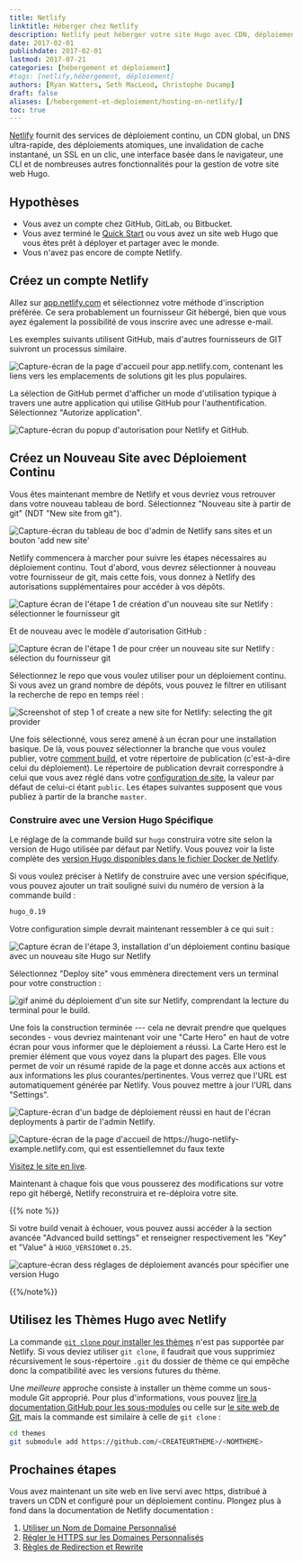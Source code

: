 ```yaml
---
title: Netlify
linktitle: Héberger chez Netlify
description: Netlify peut héberger votre site Hugo avec CDN, déploiement continu, HTTPS-en-1-clic, une GUI d'admin et sa propre CLI.
date: 2017-02-01
publishdate: 2017-02-01
lastmod: 2017-07-21
categories: [hébergement et déploiement]
#tags: [netlify,hébergement, déploiement]
authors: [Ryan Watters, Seth MacLeod, Christophe Ducamp]
draft: false
aliases: [/hebergement-et-deploiement/hosting-on-netlify/]
toc: true
---
```


[Netlify][netlify] fournit des services de déploiement continu, un CDN global, un DNS ultra-rapide, des déploiements atomiques, une invalidation de cache instantané, un SSL en un clic, une interface basée dans le navigateur, une CLI et de nombreuses autres fonctionnalités pour la gestion de votre site web Hugo.

## Hypothèses

* Vous avez un compte chez GitHub, GitLab, ou Bitbucket.
* Vous avez terminé le [Quick Start][] ou vous avez un site web Hugo que vous êtes prêt à déployer et partager avec le monde.
* Vous n'avez pas encore de compte Netlify.

## Créez un compte Netlify

Allez sur [app.netlify.com][] et sélectionnez votre méthode d'inscription préférée. Ce sera probablement un fournisseur Git hébergé, bien que vous ayez également la possibilité de vous inscrire avec une adresse e-mail.

Les exemples suivants utilisent GitHub, mais d'autres fournisseurs de GIT suivront un processus similaire.

![Capture-écran de la page d'accueil pour app.netlify.com, contenant les liens vers les emplacements de solutions git les plus populaires.](/images/hosting-and-deployment/hosting-on-netlify/netlify-signup.jpg)

La sélection de GitHub permet d'afficher un mode d'utilisation typique à travers une autre application qui utilise GitHub pour l'authentification. Sélectionnez "Autorize application".

![Capture-écran du popup d'autorisation pour Netlify et GitHub.](/images/hosting-and-deployment/hosting-on-netlify/netlify-first-authorize.jpg)

## Créez un Nouveau Site avec Déploiement Continu

Vous êtes maintenant membre de Netlify et vous devriez vous retrouver dans votre nouveau tableau de bord. Sélectionnez "Nouveau site à partir de git" (NDT "New site from git").

![Capture-écran du tableau de boc d'admin de Netlify sans sites et un bouton 'add new site'](/images/hosting-and-deployment/hosting-on-netlify/netlify-add-new-site.jpg)

Netlify commencera à marcher pour suivre les étapes nécessaires au déploiement continu. Tout d'abord, vous devrez sélectionner à nouveau votre fournisseur de git, mais cette fois, vous donnez à Netlify des autorisations supplémentaires pour accéder à vos dépôts.

![Capture écran de l'étape 1 de création d'un nouveau site sur  Netlify : sélectionner le fournisseur git](/images/hosting-and-deployment/hosting-on-netlify/netlify-create-new-site-step-1.jpg)

Et de nouveau avec le modèle d'autorisation GitHub :

![Capture écran de l'étape 1 de pour créer un nouveau site sur Netlify : sélection du fournisseur git](/images/hosting-and-deployment/hosting-on-netlify/netlify-authorize-added-permissions.jpg)

Sélectionnez le repo que vous voulez utiliser pour un déploiement continu. Si vous avez un grand nombre de dépôts, vous pouvez le filtrer en utilisant la recherche de repo en temps réel : 

![Screenshot of step 1 of create a new site for Netlify: selecting the git provider](/images/hosting-and-deployment/hosting-on-netlify/netlify-create-new-site-step-2.jpg)

Une fois sélectionné, vous serez amené à un écran pour une installation basique. De là, vous pouvez sélectionner la branche que vous voulez publier, votre [comment build][build command], et votre répertoire de publication (c'est-à-dire celui du déploiement). Le répertoire de publication devrait correspondre à celui que vous avez réglé dans votre [configuration de site][config], la valeur par défaut de celui-ci étant `public`. Les étapes suivantes supposent que vous publiez à partir de la branche `master`.

### Construire avec une Version Hugo Spécifique

Le réglage de la commande build sur `hugo` construira votre site selon la version de Hugo utilisée par défaut par Netlify. Vous pouvez voir la liste complète des [version Hugo disponibles dans le fichier Docker de Netlify][hugoversions].

Si vous voulez préciser à Netlify de construire avec une version spécifique, vous pouvez ajouter un trait souligné suivi du numéro de version à la commande build : 

```bash
hugo_0.19
```

Votre configuration simple devrait maintenant ressembler à ce qui suit :

![Capture écran de l'étape 3, installation d'un déploiement continu basique avec un nouveau site Hugo sur Netlify](/images/hosting-and-deployment/hosting-on-netlify/netlify-create-new-site-step-3.jpg)

Sélectionnez "Deploy site" vous emmènera directement vers un terminal pour votre construction : 

![gif animé du déploiement d'un site sur Netlify, comprendant la lecture du terminal pour le build.](/images/hosting-and-deployment/hosting-on-netlify/netlify-deploying-site.gif)

Une fois la construction terminée --- cela ne devrait prendre que quelques secondes - vous devriez maintenant voir une "Carte Hero" en haut de votre écran pour vous informer que le déploiement a réussi. La Carte Hero est le premier élément que vous voyez dans la plupart des pages. Elle vous permet de voir un résumé rapide de la page et donne accès aux actions et aux informations les plus courantes/pertinentes. Vous verrez que l'URL est automatiquement générée par Netlify. Vous pouvez mettre à jour l'URL dans "Settings".

![Capture-écran d'un badge de déploiement réussi en haut de l'écran deployments à partir de l'admin Netlify.](/images/hosting-and-deployment/hosting-on-netlify/netlify-deploy-published.jpg)

![Capture-écran de la page d'accueil de https://hugo-netlify-example.netlify.com, qui est essentiellemnet du faux texte](/images/hosting-and-deployment/hosting-on-netlify/netlify-live-site.jpg)

[Visitez le site en live][visit].

Maintenant à chaque fois que vous pousserez des modifications sur votre repo git hébergé, Netlify reconstruira et re-déploira votre site.

{{% note %}}

Si votre build venait à échouer, vous pouvez aussi accéder à la section avancée "Advanced build settings" et renseigner respectivement les "Key" et "Value" à `HUGO_VERSION`et `0.25`.


![capture-écran dess réglages de déploiement avancés pour spécifier une version Hugo](/images/hosting-and-deployment/hosting-on-netlify/netlify-deploying-hugo-0.25.png)

{{%/note%}}


## Utilisez les Thèmes Hugo avec Netlify

La commande [`git clone` pour installer les thèmes][installthemes] n'est pas supportée par Netlify. Si vous deviez utiliser `git clone`, il faudrait que vous supprimiez récursivement le sous-répertoire `.git` du dossier de thème ce qui empêche donc la compatibilité avec les versions futures du thème.

Une *meilleure* approche consiste à installer un thème comme un sous-module Git approprié. Pour plus d'informations, vous pouvez  [lire la documentation GitHub pour les sous-modules][ghsm] ou celle sur [le site web de Git][gitsm], mais la commande est similaire à celle de `git clone` : 

```bash
cd themes
git submodule add https://github.com/<CREATEURTHEME>/<NOMTHEME>
```

## Prochaines étapes

Vous avez maintenant un site web en live servi avec https, distribué à travers un CDN et configuré pour un déploiement continu. Plongez plus à fond dans la documentation de Netlify documentation :

1. [Utiliser un Nom de Domaine Personnalisé][]
2. [Régler le HTTPS sur les Domaines Personnalisés][httpscustom]
3. [Règles de Redirection et Rewrite][]


[app.netlify.com]: https://app.netlify.com
[build command]: /getting-started/usage/#the-hugo-command
[config]: /demarrage/configuration/
[ghsm]: https://github.com/blog/2104-working-with-submodules
[gitsm]: https://git-scm.com/book/en/v2/Git-Tools-Submodules
[httpscustom]: https://www.netlify.com/docs/ssl/
[hugoversions]: https://github.com/netlify/build-image/blob/master/Dockerfile#L166
[installthemes]: /themes/installing/
[netlify]: https://www.netlify.com/
[netlifysignup]: https://app.netlify.com/signup
[Quick Start]: /demarrage/quickstart/
[Règles de Redirection et Rewrite]: https://www.netlify.com/docs/redirects/
[Utiliser un Nom de Domaine Personnalisé]: https://www.netlify.com/docs/custom-domains/
[visit]: https://hugo-netlify-example.netlify.com
